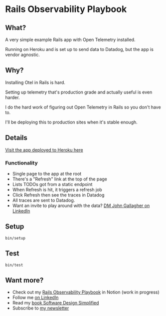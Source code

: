 # Rails Observability Playbook

## What?

A very simple example Rails app with Open Telemetry installed.

Running on Heroku and is set up to send data to Datadog, but the app is vendor agnostic.

## Why?

Installing Otel in Rails is hard.

Setting up telemetry that's production grade and actually useful is even harder.

I do the hard work of figuring out Open Telemetry in Rails so you don't have to.

I'll be deploying this to production sites when it's stable enough.

## Details

[Visit the app deployed to Heroku here](https://rails-observability-playbook-7734a40c8a6f.herokuapp.com/)

### Functionality

* Single page to the app at the root
* There's a "Refresh" link at the top of the page
* Lists TODOs got from a static endpoint
* When Refresh is hit, it triggers a refresh job
* Click Refresh then see the traces in Datadog
* All traces are sent to Datadog.
* Want an invite to play around with the data?  [DM John Gallagher on LinkedIn](https://www.linkedin.com/in/synapticmishap/)

## Setup

```
bin/setup
```

## Test

```
bin/test
```

## Want more?

* Check out my [Rails Observability Playbook](https://joyfulprogramming.notion.site/fb1d870b30b547b6b029d5c48ab300a9) in Notion (work in progress)
* Follow me [on LinkedIn](https://www.linkedin.com/in/synapticmishap/)
* Read my [book Software Design Simplified](https://softwaredesignsimplified.com)
* Subscribe to [my newsletter](https://joyfulprogramming.com)
